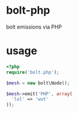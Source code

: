 # bolt-php

bolt emissions via PHP

# usage

````php
<?php
require('bolt.php');

$mesh = new bolt\Node();

$mesh->emit('PHP', array(
  'lol' => 'wut'
));
````
